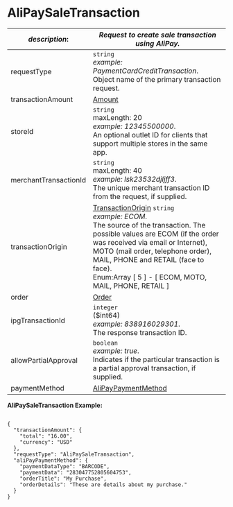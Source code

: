 
# AliPaySaleTransaction

| *description*:   | *Request to create sale transaction using AliPay.*|
|----|----|
| requestType |    ``` string ``` <br/> *example:   PaymentCardCreditTransaction*. <br/> Object name of the primary transaction request.|
| transactionAmount | [Amount](?path=docs/schemas-md/Amount.md)|
| storeId |    ``` string ```  <br/> maxLength: 20   <br/> *example: 12345500000*.  <br/> An optional outlet ID for clients that support multiple stores in the same app.|
| merchantTransactionId |    ``` string ```   <br/>  maxLength: 40  <br/> *example: lsk23532djljff3*.  <br/> The unique merchant transaction ID from the request, if supplied.|
| transactionOrigin |  [TransactionOrigin](?path=docs/schemas-md/TransactionOrigin.md)  ``` string ```  <br/>  *example: ECOM*. <br/> The source of the transaction. The possible values are ECOM (if the order was received via email or Internet), MOTO (mail order, telephone order), MAIL, PHONE and RETAIL (face to face). <br/>  Enum:Array [ 5 ] - [ ECOM, MOTO, MAIL, PHONE, RETAIL ]|
| order | [Order](?path=docs/schemas-md/Order.md)|
| ipgTransactionId |    ``` integer ```  <br/> ($int64)  <br/>  *example: 838916029301*.  <br/> The response transaction ID.|
| allowPartialApproval |    ``` boolean ```  <br/>  *example: true*.  <br/> Indicates if the particular transaction is a partial approval transaction, if supplied.|
| paymentMethod | [AliPayPaymentMethod](?path=docs/schemas-md/AliPayPaymentMethod.md)|    

**AliPaySaleTransaction Example:**

```{r}

{
  "transactionAmount": {
    "total": "16.00",
    "currency": "USD"
  },
  "requestType": "AliPaySaleTransaction",
  "aliPayPaymentMethod": {
    "paymentDataType": "BARCODE",
    "paymentData": "283047752805604753",
    "orderTitle": "My Purchase",
    "orderDetails": "These are details about my purchase."
  }
}
```
    




   


